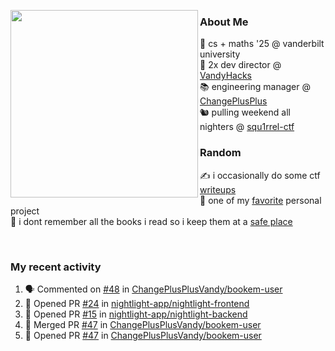 <!-- 
Hey what are you doing here? 
I admire your curiosity tho
Shoot me an email (zinean00 at gmail dot com)
Let's connect! 
-->

<p float="left">
  <img src='https://imgur.com/nGM66Ev.png' width='300' align="left">
  <p>
    
  <h3>About Me</h3>
  🏫 cs + maths '25 @ vanderbilt university <br>
  🌊 2x dev director @ <a href="https://github.com/vandyhacks">VandyHacks</a> <br>
  📚 engineering manager @ <a href="https://github.com/changeplusplusvandy">ChangePlusPlus<a> <br>
  🐿 pulling weekend all nighters @ <a href="https://github.com/squ1rrel-ctf">squ1rrel-ctf</a> <br>
  
  <h3>Random</h3>
  ✍️ i occasionally do some ctf <a href="https://squ1rrel.dev/author/zineanteoh">writeups</a> <br>
  📱 one of my <a href="https://github.com/zineanteoh/vinkybox-app">favorite</a> personal project<br>
  📖 i dont remember all the books i read so i keep them at a <a href="https://www.goodreads.com/user/show/80901669-zi">safe place</a>
  </p>
  
</p>

<br>
<!-- <i>generated by <a href="https://labs.openai.com/s/0hW1r6PFYo3Zh0a7UoxK2AMp" target="_blank">dall-e 2</a></i> -->

<h3>My recent activity</h3>

<!--START_SECTION:activity-->
1. 🗣 Commented on [#48](https://github.com/ChangePlusPlusVandy/bookem-user/issues/48) in [ChangePlusPlusVandy/bookem-user](https://github.com/ChangePlusPlusVandy/bookem-user)
2. 💪 Opened PR [#24](https://github.com/nightlight-app/nightlight-frontend/pull/24) in [nightlight-app/nightlight-frontend](https://github.com/nightlight-app/nightlight-frontend)
3. 💪 Opened PR [#15](https://github.com/nightlight-app/nightlight-backend/pull/15) in [nightlight-app/nightlight-backend](https://github.com/nightlight-app/nightlight-backend)
4. 🎉 Merged PR [#47](https://github.com/ChangePlusPlusVandy/bookem-user/pull/47) in [ChangePlusPlusVandy/bookem-user](https://github.com/ChangePlusPlusVandy/bookem-user)
5. 💪 Opened PR [#47](https://github.com/ChangePlusPlusVandy/bookem-user/pull/47) in [ChangePlusPlusVandy/bookem-user](https://github.com/ChangePlusPlusVandy/bookem-user)
<!--END_SECTION:activity-->
